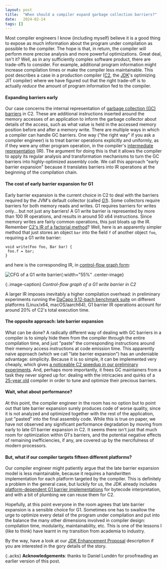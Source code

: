 ```yaml
---
layout: post
title:  "When should a compiler expand garbage collection barriers?"
date:   2024-02-14
tags: []
---
```


Most compiler engineers I know (including myself) believe it is a good thing to
expose as much information about the program under compilation as possible to
the compiler. The hope is that, in return, the compiler will perform more
precise analysis and more powerful optimizations. Great deal, isn't it? Well, as
in any sufficiently complex software product, there are trade-offs to consider.
For example, additional program information might increase compilation times or
make the compiler less maintainable. This post describes a case in a production
compiler
([C2](http://www.usenix.org/events/jvm01/full_papers/paleczny/paleczny.pdf), the
[JDK](https://openjdk.java.net/)'s optimizing JIT compiler) where we have
figured out that the right trade-off is to actually *reduce* the amount of
program information fed to the compiler.

#### Expanding barriers early

Our case concerns the internal representation of [garbage collection (GC)
barriers](https://www.iecc.com/gclist/GC-algorithms.html) in C2. These are
additional instructions inserted around the memory accesses of an application to
inform the garbage collector about details of the access, such as what value is
held in the accessed memory position before and after a memory write. There are
multiple ways in which a compiler can handle GC barriers. One way ("the right
way" if you ask a compiler engineer) is to treat barrier operations explicitly
and uniformly, as if they were any other program operation, in the compiler's
[intermediate
representation](http://cr.openjdk.java.net/~jrose/draft/code-media.html) (IR).
The argument for doing this is that it allows the compiler to apply its regular
analysis and transformation mechanisms to turn the GC barriers into
highly-optimized assembly code. We call this approach "early barrier expansion"
because it translates barriers into IR operations at the beginning of the
compilation chain.

#### The cost of early barrier expansion for G1

Early barrier expansion is the current choice in C2 to deal with the barriers
required by the JVM's default collector (called
*[G1](https://dl.acm.org/doi/10.1145/1029873.1029879)*). Some collectors require
barriers for both memory reads and writes. G1 requires barriers for writes
only... but not just any barriers! A G1 write barrier is represented by more
than 100 IR operations, and results in around 50 x64 instructions. Since memory
writes are fairly common operations, this just bloats up the IR. Remember [C2's
IR of a factorial
method](https://robcasloz.github.io/blog/assets/pdg-cfg-method.png)? Well, here
is an apparently simpler method that just stores an object `bar` into the field
`f` of another object `foo`, requiring a G1 write barrier:

```
void write(Foo foo, Bar bar) {
 foo.f = bar;
}
```

and here is the corresponding IR, in [control-flow graph
form](https://robcasloz.github.io/blog/2022/05/24/a-friendlier-visualization-of-javas-jit-compiler-based-on-control-flow.html):

![CFG of a G1 write barrier]({{site.url}}/assets/write-barrier.png){:width="55%" .center-image}

{:.image-caption}
*Control-flow graph of a G1 write barrier in C2*

A larger IR imposes inevitably a higher compilation overhead: in preliminary
experiments running the [DaCapo 9.12-bach benchmark
suite](https://www.dacapobench.org/) on different platforms (Linux/x64,
macOS/aarch64), G1 barrier IR operations account for around 20% of C2's total
execution time.

#### The opposite approach: late barrier expansion

What can be done? A radically different way of dealing with GC barriers in a
compiler is to simply hide them from the compiler through the entire compilation
time, and just "paste" the corresponding instructions around their memory access
instructions at code emission time. This apparently naive approach (which we
call "late barrier expansion") has an undeniable advantage: simplicity. Because
it is so simple, it can be implemented very cheaply, which gives [a noticeable
C2 speedup in our preliminary
experiments]({{site.url}}/assets/c2-speed-results.html). And, perhaps more
importantly, it frees GC maintainers from a task they never signed up for:
dealing with the intricacies and quirks of a [25-year
old](https://en.wikipedia.org/wiki/HotSpot_(virtual_machine)#History) compiler
in order to tune and optimize their precious barriers.

#### Wait, what about performance?

At this point, the compiler engineer in the room has no option but to point out
that late barrier expansion surely produces code of worse quality, since it is
not analyzed and optimized together with the rest of the application, just
"pasted" into the final assembly code. While this is true on paper, we have not
observed any significant performance degradation by moving from early to late G1
barrier expansion in C2. It seems there isn't just that much room for
optimization within G1's barriers, and the potential negative effects of
remaining inefficiencies, if any, are covered up by the mercifulness of modern
processors.

#### But, what if our compiler targets fifteen different platforms?

Our compiler engineer might patiently argue that the late barrier expansion
model is less maintainable, because it requires a handwritten implementation for
each platform targeted by the compiler. This is definitely a problem in the
general case, but luckily for us, the JDK already includes [platform-dependent
G1 barrier
implementations](https://github.com/openjdk/jdk/blob/232d13688596e9a3c1145ee456dd5a6f7cd1223d/src/hotspot/cpu/x86/gc/g1/g1BarrierSetAssembler_x86.cpp#L163-L341)
for bytecode interpretation, and with a bit of plumbing we can reuse them for
C2.

Hopefully, at this point everyone in the room agrees that late barrier expansion
is a sensible choice for G1. Sometimes one has to swallow the urge to optimize
every detail of the program under compilation and put into the balance the many
other dimensions involved in compiler design: compilation time, modularity,
maintainability, etc. This is one of the lessons I (like to think) have learnt
in my transition from academia to industry.

By the way, have a look at our [JDK Enhancement
Proposal](https://bugs.openjdk.org/browse/JDK-8322295) description if you are
interested in the gory details of the story.

{:.acks}
**Acknowledgements**: thanks to Daniel Lundén for proofreading an earlier version of this post.
